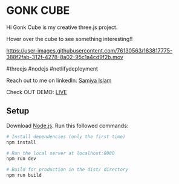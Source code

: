 # GONK CUBE 
Hi Gonk Cube is my creative three.js project.

Hover over the cube to see something interesting!!


https://user-images.githubusercontent.com/76130563/183817775-388f2fab-312f-4278-8a02-95c1a4cd9f2b.mov


#threejs #nodejs #netlifydeployment

Reach out to me on linkedIn: <a href="https://www.linkedin.com/in/samiya-islam-050b7621a/" target="_blank">Samiya Islam</a>

Check OUT DEMO: <a href="https://gonkcube.netlify.app" target="_blank">LIVE</a>

## Setup
Download [Node.js](https://nodejs.org/en/download/).
Run this followed commands:

``` bash
# Install dependencies (only the first time)
npm install

# Run the local server at localhost:8080
npm run dev

# Build for production in the dist/ directory
npm run build
```
